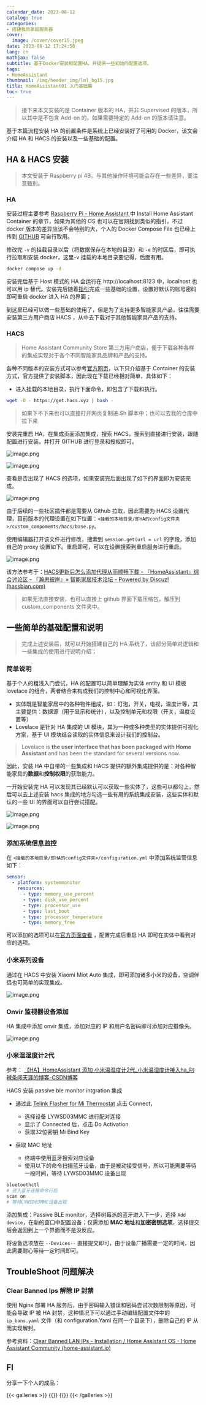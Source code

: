 ```yaml
---
calendar_date: 2023-08-12
catalog: true
categories:
- 搭建我的家庭服务器
cover:
  image: /cover/cover15.jpeg
date: 2023-08-12 17:24:50
lang: cn
mathjax: false
subtitle: 基于Docker安装和配置HA，并提供一些初始的配置选项。
tags:
- HomeAssistant
thumbnail: /img/header_img/lml_bg15.jpg
title: HomeAssistant01 入门基础篇
toc: true
---
```


>  接下来本文安装的是 Container 版本的 HA，并非 Supervised 的版本，所以其中是不包含 Add-on 的，如果需要特定的 Add-on 的版本请注意。


基于本篇流程安装 HA 的前置条件是系统上已经安装好了可用的 Docker，该文会介绍 HA 和 HACS 的安装以及一些基础的配置。

## HA & HACS 安装

>  本文安装于 Raspberry pi 4B，与其他操作环境可能会存在一些差异，要注意甄别。

### HA

安装过程主要参考 [Raspberry Pi - Home Assistant ](https://www.home-assistant.io/installation/raspberrypi) 中 Install Home Assistant Container 的章节，如果为其他的 OS 也可以在官网找到类似的指引，不过 docker 版本的差异应该不会特别的大，个人的 Docker Compose File 也已经上传到 [GITHUB](https://github.com/AikenH/aikenh-DockerComposeYML/blob/master/HomeAssistant/docker-compose.yml) 可自行取用。

修改完 `-v` 的挂载目录以后（将数据保存在本地的目录）和 `-e` 的时区后，即可执行拉取和安装 docker，这里-v 挂载的本地目录要记得，后面有用。

```bash
docker compose up -d 
```

安装完后基于 Host 模式的 HA 会运行在 http://localhost:8123 中，localhost 也可以用 ip 替代。安装完后随着[指引](https://www.home-assistant.io/getting-started/onboarding/)完成一些基础的设置，设置好默认的账号密码即可重启 docker 进入 HA 的界面；

到这里已经可以做一些基础的使用了，但是为了支持更多智能家具产品，往往需要安装第三方用户商店 HACS ，从中去下载对于其他智能家具产品的支持。

### HACS

> Home Assistant Community Store 第三方用户商店，便于下载各种各样的集成实现对于各个不同智能家具品牌和产品的支持。

各种不同版本的安装方式可以参考[官方网页](https://hacs.xyz/docs/setup/download)，以下只介绍基于 Container 的安装方式，官方提供了安装脚本，因此现在下载已经相对简单，具体如下：

- 进入挂载的本地目录，执行下面命令，即包含了下载和执行。

```bash
wget -O - https://get.hacs.xyz | bash -
```

> 如果下不下来也可以直接打开网页复制进.Sh 脚本中；也可以去我的仓库中拉下来

安装完重启 HA，在集成页面添加集成，搜索 HACS，搜索到直接进行安装，跟随配置进行安装，并打开 GITHUB 进行登录和授权即可。



![image.png](https://picture-bed-001-1310572365.cos.ap-guangzhou.myqcloud.com/3070PC/20230812180304.png)

![image.png](https://picture-bed-001-1310572365.cos.ap-guangzhou.myqcloud.com/3070PC/20230812180357.png)

查看是否出现了 HACS 的选项，如果安装完后面出现了如下的界面即为安装完成。

![image.png](https://picture-bed-001-1310572365.cos.ap-guangzhou.myqcloud.com/3070PC/20230812175508.png)

由于后续的一些社区插件都是需要从 Github 拉取，因此需要为 HACS 设置代理，目前版本的代理设置在如下位置：`<挂载的本地目录/即HA的config文件夹>/custom_compomemts/hacs/base.py`。

使用编辑器打开该文件进行修改，搜索到 `session.get(url = url` 的字段，添加自己的 proxy 设置如下。重启即可，可以在设置搜索到重启服务进行重启。

![image.png](https://picture-bed-001-1310572365.cos.ap-guangzhou.myqcloud.com/3070PC/20230812180027.png)

该方法参考于：[HACS更新后怎么添加代理从而顺畅下载 - 『HomeAssistant』综合讨论区 - 『瀚思彼岸』» 智能家居技术论坛 - Powered by Discuz! (hassbian.com)](https://bbs.hassbian.com/thread-15358-1-1.html)

> 如果无法直接安装，也可以直接上 github 界面下载压缩包，解压到 custom_components 文件夹中。

## 一些简单的基础配置和说明

> 完成上述安装后，就可以开始搭建自己的 HA 系统了，该部分简单对逻辑和一些集成的使用进行说明介绍；

### 简单说明

基于个人的粗浅入门尝试，HA 的配置可以简单理解为实体 entity 和 UI 模板 lovelace 的组合，两者结合来构成我们的控制中心和可视化界面。

- 实体既是智能家居中的各种物件组成，如：灯泡，开关，电视，温度计等，其主要提供：数据源（用于显示和统计），以及控制单元和权限（开关，温度设置等）
- Lovelace 是针对 HA 集成的 UI 模块，其为一种或多种类型的实体提供可视化方案，基于 UI 模块结合读取的实体信息来设计我们的控制台。

> Lovelace is **the user interface that has been packaged with Home Assistant** and has been the standard for several versions now.

因此，安装 HA 中自带的一些集成和 HACS 提供的额外集成提供的是：对各种智能家具的**数据**和**控制权限**的获取能力。

一开始安装完 HA 可以发现其已经默认可以获取一些实体了，这些可以都勾上，然后可以去上述安装 hacs 集成的地方勾选一些有用的系统集成安装，这些实体和默认的一些 UI 的界面可以自行尝试搭配。

![image.png](https://picture-bed-001-1310572365.cos.ap-guangzhou.myqcloud.com/3070PC/20230812182406.png)

![image.png](https://picture-bed-001-1310572365.cos.ap-guangzhou.myqcloud.com/3070PC/20230812182553.png)

### 添加系统信息监控

在 `<挂载的本地目录/即HA的config文件夹>/configuration.yml` 中添加系统监管信息如下：

```yaml
sensor:
  - platform: systemmonitor
    resources:
      - type: memory_use_percent
      - type: disk_use_percent
      - type: processor_use
      - type: last_boot
      - type: processor_temperature
      - type: memory_free
```

可以添加的选项可以在[官方页面查看](https://www.home-assistant.io/integrations/systemmonitor/) ，配置完成后重启 HA 即可在实体中看到对应的选项。

### 小米系列设备

通过在 HACS 中安装 Xiaomi Miot Auto 集成，即可添加诸多小米的设备，空调伴侣也可简单的实现集成。

![image.png](https://picture-bed-001-1310572365.cos.ap-guangzhou.myqcloud.com/3070PC/20230812184812.png)

### Onvir 监视器设备添加

HA 集成中添加 onvir 集成，添加对应的 IP 和用户名密码即可添加对应摄像头。

![image.png](https://picture-bed-001-1310572365.cos.ap-guangzhou.myqcloud.com/3070PC/20230812185244.png)

### 小米温湿度计2代

参考： [【HA】HomeAssistant 添加 小米温湿度计2代_小米温湿度计接入ha_叼辣条闯天涯的博客-CSDN博客](https://blog.csdn.net/weixin_43529394/article/details/130600751)

HACS 安装 passive ble monitor intgration 集成

- 通过此 [Telink Flasher for Mi Thermostat](https://atc1441.github.io/TelinkFlasher.html) 点击 Connect，
	- 选择设备 LYWSD03MMC 进行配对连接
	- 显示了 Connected 后，点击 Do Activation
	- 获取32位密钥 Mi Bind Key

- 获取 MAC 地址
	- 终端中使用蓝牙搜索对应设备
	- 使用以下的命令扫描蓝牙设备，由于是被动接受信号，所以可能需要等待一段时间，等待 LYWSD03MMC 设备出现

```bash
bluetoothctl
# 进入蓝牙连接命令行后
scan on
# 等待LYWSD03MMC设备出现
```

添加集成：Passive BLE monitor，选择树莓派的蓝牙进入下一步，选择 `Add device`，在新的窗口中配置设备；仅需添加 **MAC 地址**和**加密密钥选项**，选择提交后会返回到上一个界面而不是没反应。

将设备选项放在 `--Devices--` 直接提交即可，由于设备广播需要一定的时间，因此需要耐心等待一定时间即可。

## TroubleShoot 问题解决

### Clear Banned Ips 解除 IP 封禁

使用 Nginx 部署 HA 服务后，由于密码输入错误和密码尝试次数限制等原因，可能会导致 IP 被 HA 封禁，这种情况下可以通过手动编辑配置文件中的 `ip_bans.yaml` 文件（和 configuration.Yaml 在同一个目录下），删除自己的 IP 从而实现解封。

参考资料：[Clear Banned LAN IPs - Installation / Home Assistant OS - Home Assistant Community (home-assistant.io)](https://community.home-assistant.io/t/clear-banned-lan-ips/124440)

## FI

分享一下个人的成品：

{{< galleries >}} 
{{<gallery src="https://picture-bed-001-1310572365.cos.ap-guangzhou.myqcloud.com/3070PC/32835f5c84cc6778289bd656c0910c5.jpg" >}}
{{<gallery src="https://picture-bed-001-1310572365.cos.ap-guangzhou.myqcloud.com/3070PC/85dbfd146eb1041939a643b11775835.jpg" >}}
{{< /galleries >}}